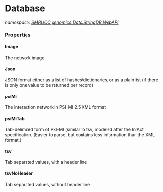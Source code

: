 ﻿# Database
_namespace: [SMRUCC.genomics.Data.StringDB.WebAPI](./index.md)_






### Properties

#### Image
The network image
#### Json
JSON format either as a list of hashes/dictionaries, or as a plain list (if there is only one value to be returned per record)
#### psiMi
The interaction network in PSI-MI 2.5 XML format
#### psiMiTab
Tab-delimited form of PSI-MI (similar to tsv, modeled after the IntAct specification. (Easier to parse, but contains less information than the XML format.)
#### tsv
Tab separated values, with a header line
#### tsvNoHeader
Tab separated values, without header line
